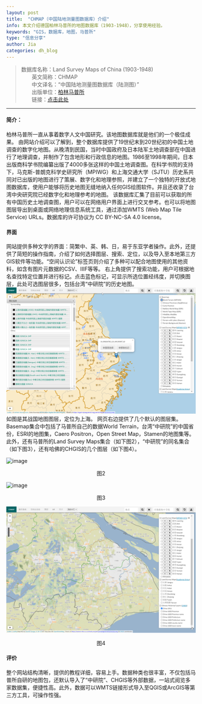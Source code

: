 ```yaml
---
layout: post
title:  "CHMAP（中国陆地测量图数据库）介绍"
info: 本文介绍德国柏林马普所的地图数据库（1903-1948），分享使用经验。
keywords: "GIS，数据库，地图，马普所"
type: "信息分享"
author: Jia
categories: dh_blog
---
```


> 数据库名称：Land Survey Maps of China (1903-1948)    
> 　　英文简称：CHMAP     
> 　　中文译名：“中国陆地测量图数据库（陆测图）”    
> 　　出版单位：[柏林马普所](https://www.mpiwg-berlin.mpg.de/)    
> 　　链接：[点击此处](https://chmap.mpiwg-berlin.mpg.de/)

-------------
#### 简介：
柏林马普所一直从事着数字人文中国研究。该地图数据库就是他们的一个极佳成果。
由网站介绍可以了解到，整个数据库提供了19世纪末到20世纪初的中国土地调查的数字化地图。从晚清到民国，当时中国政府及日本陆军土地调查部在中国进行了地理调查，并制作了包含地形和行政信息的地图。1986至1998年期间，日本出版商科学书院编纂出版了4000多张这样的中国土地调查图。在科学书院的支持下，马克斯-普朗克科学史研究所（MPIWG）和上海交通大学（SJTU）历史系共同对已出版的地图进行了策展、数字化和地理参照，并建立了一个独特的开放式地图数据库，使用户能够将历史地图无缝地纳入任何GIS绘图软件。并且还收录了台湾中央研究院已经数字化和地理参考的地图。
该数据库汇集了目前可以获取的所有中国历史土地调查图，用户可以在网络用户界面上进行交叉参考。也可以将地图图层导出到桌面或网络地理信息系统工具，通过添加WMTS (Web Map Tile Service) URLs。数据库的许可协议为 CC BY-NC-SA 4.0 license。

#### 界面
网站提供多种文字的界面：简繁中、英、韩、日，易于东亚学者操作。此外，还提供了简短的操作指南，介绍了如何选择图层、搜索、定位，以及导入至本地第三方GIS软件等功能。“空间认识论”标签页则介绍了多种可以配合地图使用的其他资料，如含有图片元数据的CSV、IIIF等等。
右上角提供了搜索功能，用户可根据地名查找特定位置并进行标记。点击蓝色标记，可显示所选位置经纬度，并切换图层，此处可选图层很多，包括台湾“中研院”的历史地图。
![image](https://raw.githubusercontent.com/DHHD2022/DHHD2022.GitHub.io/main/pics/2022-04-20/UI-CHMAP.png)
如图是其战国地图图层，定位为上海。
网页右边提供了几个默认的图层集。Basemap集合中包括了马普所自己的数据World Terrain，台湾“中研院”的中国省份，ESRI的地图集，Caero Positron，Open Street Map，Stamen的地图集等。
此外，还有马普所的Land Survey Maps集合（如下图2），“中研院”的同名集合（如下图3），还有哈佛的CHGIS的几个图层（如下图4）。
    
![image](https://raw.githubusercontent.com/DHHD2022/DHHD2022.GitHub.io/main/pics/2022-04-20/ShanghaiMPIWGSJTU.png)
<center>图2</center>
    
![image](https://raw.githubusercontent.com/DHHD2022/DHHD2022.GitHub.io/main/pics/2022-04-20/ShanghaiSinica.png)
<center>图3</center>
    
![image](https://raw.githubusercontent.com/DHHD2022/DHHD2022.GitHub.io/main/pics/2022-04-20/CHGIS.png)
<center>图4</center>

#### 评价
整个网站结构清晰，提供的教程详细，容易上手。数据种类也很丰富，不仅包括马普所自研的地图包，还默认导入了“中研院”、CHGIS等外部数据，一站式阅览多家数据集，便捷性高。此外，数据可以WMTS链接形式导入至QGIS或ArcGIS等第三方工具，可操作性强。